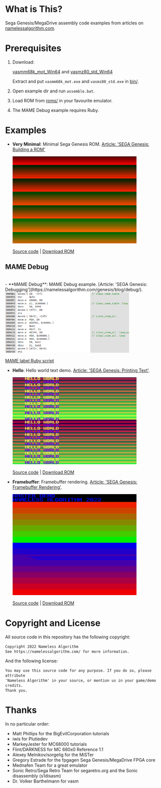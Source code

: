 # What is This?
Sega Genesis/MegaDrive assembly code examples from articles on [namelessalgorithm.com](https://namelessalgorithm.com/genesis/).

# Prerequisites
1. Download:

   [vasmm68k_mot_Win64](http://sun.hasenbraten.de/vasm/bin/rel/vasmm68k_mot_Win64.zip) and
   [vasmz80_std_Win64](http://sun.hasenbraten.de/vasm/bin/rel/vasmz80_std_Win64.zip)

   Extract and put `vasmm68k_mot.exe` and `vasmz80_std.exe` in [bin/](bin/).

2. Open example dir and run `assemble.bat`.
3. Load ROM from [roms/](roms/) in your favourite emulator.
4. The MAME Debug example requires Ruby.

# Examples
- **Very Minimal**: Minimal Sega Genesis ROM.
  [Article: 'SEGA Genesis: Building a ROM'](https://namelessalgorithm.com/genesis/blog/genesis/)
  
  <img src="https://raw.githubusercontent.com/namalgo/genesis/main/screenshots/very_minimal.png" width="400px" >
  
  [Source code](src/very_minimal/very_minimal.asm) | [Download ROM](roms/very_minimal.gen?raw=true)

## MAME Debug
<br style='clear:both' />
- **MAME Debug**: MAME Debug example.
  [Article: 'SEGA Genesis: Debugging'](https://namelessalgorithm.com/genesis/blog/debug/).
  
  <img src="https://raw.githubusercontent.com/namalgo/genesis/main/screenshots/mame-symbols.png" width="400px" >

  [MAME label Ruby script](scripts/mamelabels-vasm.rb)

- **Hello**: Hello world text demo.
  [Article: 'SEGA Genesis: Printing Text'](https://namelessalgorithm.com/genesis/blog/text/).
  
  <img src="https://raw.githubusercontent.com/namalgo/genesis/main/screenshots/hello.png" width="400px" >
  
  [Source code](src/hello_world/hello.asm) | [Download ROM](roms/hello.gen?raw=true)

- **Framebuffer**: Framebuffer rendering.
  [Article: 'SEGA Genesis: Framebuffer Rendering'](https://namelessalgorithm.com/genesis/blog/framebuf/).
 
  <img src="https://raw.githubusercontent.com/namalgo/genesis/main/screenshots/framebuf.png" width="400px" >
  
  [Source code](src/framebuf/demo.asm) | [Download ROM](roms/framebuf.gen?raw=true)

# Copyright and License
All source code in this repository has the following copyright:
```
Copyright 2022 Nameless Algorithm
See https://namelessalgorithm.com/ for more information.
```
And the following license:
```
You may use this source code for any purpose. If you do so, please attribute
'Nameless Algorithm' in your source, or mention us in your game/demo credits.
Thank you.
```

# Thanks
In no particular order:
- Matt Phillips for the BigEvilCorporation tutorials
- iwis for Plutiedev
- MarkeyJester for MC68000 tutorials
- Flint/DARKNESS for MC 680x0 Reference 1.1
- Alexey Melnikov/sorgelig for the MiSTer
- Gregory Estrade for the fpgagen Sega Genesis/MegaDrive FPGA core
- Mednafen Team for a great emulator
- Sonic Retro/Sega Retro Team for segaretro.org and the Sonic disassembly (s1disasm)
- Dr. Volker Barthelmann for vasm

